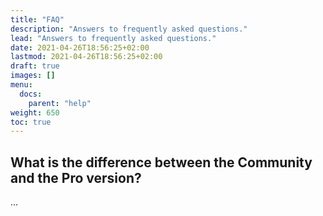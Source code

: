 ```yaml
---
title: "FAQ"
description: "Answers to frequently asked questions."
lead: "Answers to frequently asked questions."
date: 2021-04-26T18:56:25+02:00
lastmod: 2021-04-26T18:56:25+02:00
draft: true
images: []
menu:
  docs:
    parent: "help"
weight: 650
toc: true
---
```


## What is the difference between the Community and the Pro version?

...
